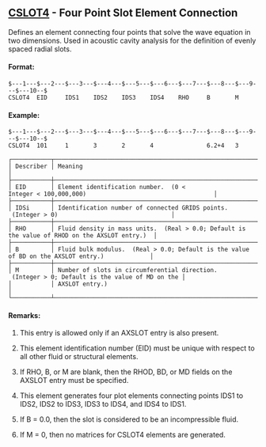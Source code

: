 ## [CSLOT4](https://help.hexagonmi.com/bundle/MSC_Nastran_2022.4/page/Nastran_Combined_Book/qrg/bulkc2/TOC.CSLOT4.xhtml) - Four Point Slot Element Connection

Defines an element connecting four points that solve the wave equation in two dimensions. Used in acoustic cavity analysis for the definition of evenly spaced radial slots.

#### Format:

```nastran
$---1---$---2---$---3---$---4---$---5---$---6---$---7---$---8---$---9---$---10--$
CSLOT4  EID     IDS1    IDS2    IDS3    IDS4    RHO     B       M               
```
#### Example:

```nastran
$---1---$---2---$---3---$---4---$---5---$---6---$---7---$---8---$---9---$---10--$
CSLOT4  101     1       3       2       4               6.2+4   3               
```
```text
┌───────────┬────────────────────────────────────────────────────────────────────────────────────────────────┐
│ Describer │ Meaning                                                                                        │
├───────────┼────────────────────────────────────────────────────────────────────────────────────────────────┤
│ EID       │ Element identification number.  (0 < Integer < 100,000,000)                                    │
├───────────┼────────────────────────────────────────────────────────────────────────────────────────────────┤
│ IDSi      │ Identification number of connected GRIDS points.  (Integer > 0)                                │
├───────────┼────────────────────────────────────────────────────────────────────────────────────────────────┤
│ RHO       │ Fluid density in mass units.  (Real > 0.0; Default is the value of RHOD on the AXSLOT entry.)  │
├───────────┼────────────────────────────────────────────────────────────────────────────────────────────────┤
│ B         │ Fluid bulk modulus.  (Real > 0.0; Default is the value of BD on the AXSLOT entry.)             │
├───────────┼────────────────────────────────────────────────────────────────────────────────────────────────┤
│ M         │ Number of slots in circumferential direction.  (Integer > 0; Default is the value of MD on the │
│           │ AXSLOT entry.)                                                                                 │
└───────────┴────────────────────────────────────────────────────────────────────────────────────────────────┘
```
#### Remarks:

1. This entry is allowed only if an AXSLOT entry is also present.

2. This element identification number (EID) must be unique with respect to all other fluid or structural elements.

3. If RHO, B, or M are blank, then the RHOD, BD, or MD fields on the AXSLOT entry must be specified.

4. This element generates four plot elements connecting points IDS1 to IDS2, IDS2 to IDS3, IDS3 to IDS4, and IDS4 to IDS1.

5. If B = 0.0, then the slot is considered to be an incompressible fluid.

6. If M = 0, then no matrices for CSLOT4 elements are generated.

